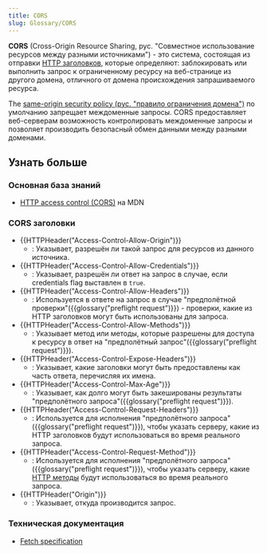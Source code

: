 ```yaml
---
title: CORS
slug: Glossary/CORS
---
```


**CORS** (Cross-Origin Resource Sharing, рус. "Совместное использование ресурсов между разными источниками") - это система, состоящая из отправки [HTTP заголовков](/ru/docs/Web/HTTP/Headers), которые определяют: заблокировать или выполнить запрос к ограниченному ресурсу на веб-странице из другого домена, отличного от домена происхождения запрашиваемого ресурса.

The [same-origin security policy (рус. "правило ограничения домена")](/ru/docs/Web/Security/Same-origin_policy) по умолчанию запрещает междоменные запросы. CORS предоставляет веб-серверам возможность контролировать междоменные запросы и позволяет производить безопасный обмен данными между разными доменами.

## Узнать больше

### Основная база знаний

- [HTTP access control (CORS)](/ru/docs/Web/HTTP/Access_control_CORS) на MDN

### CORS заголовки

- {{HTTPHeader("Access-Control-Allow-Origin")}}
  - : Указывает, разрешён ли такой запрос для ресурсов из данного источника.
- {{HTTPHeader("Access-Control-Allow-Credentials")}}
  - : Указывает, разрешён ли ответ на запрос в случае, если credentials flag выставлен в `true`.
- {{HTTPHeader("Access-Control-Allow-Headers")}}
  - : Используется в ответе на запрос в случае "предполётной проверки"({{glossary("preflight request")}}) - проверки, какие из HTTP заголовков могут быть использованы для запроса.
- {{HTTPHeader("Access-Control-Allow-Methods")}}
  - : Указывает метод или методы, которые разрешены для доступа к ресурсу в ответ на "предполётный запрос"({{glossary("preflight request")}}).
- {{HTTPHeader("Access-Control-Expose-Headers")}}
  - : Указывает, какие заголовки могут быть предоставлены как часть ответа, перечисляя их имена.
- {{HTTPHeader("Access-Control-Max-Age")}}
  - : Указывает, как долго могут быть закешированы результаты "предполётного запроса"({{glossary("preflight request")}}).
- {{HTTPHeader("Access-Control-Request-Headers")}}
  - : Используется для исполнения "предполётного запроса"({{glossary("preflight request")}}), чтобы указать серверу, какие из HTTP заголовков будут использоваться во время реального запроса.
- {{HTTPHeader("Access-Control-Request-Method")}}
  - : Используется для исполнения "предполётного запроса"({{glossary("preflight request")}}), чтобы указать серверу, какие [HTTP методы](/ru/docs/Web/HTTP/Methods) будут использоваться во время реального запроса.
- {{HTTPHeader("Origin")}}
  - : Указывает, откуда производится запрос.

### Техническая документация

- [Fetch specification](https://fetch.spec.whatwg.org)
